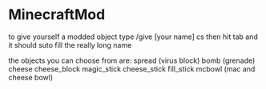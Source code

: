 # MinecraftMod

to give yourself a modded object type /give [your name] cs
then hit tab and it should suto fill the really long name

the objects you can choose from are:
spread (virus block)
bomb (grenade)
cheese
cheese_block
magic_stick
cheese_stick
fill_stick
mcbowl (mac and cheese bowl)



